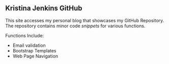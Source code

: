## Kristina Jenkins GitHub

This site accesses my personal blog that showcases my GitHub Repository. The 
repository contains minor code _snippets_ for various functions.

Functions Include:

- Email validation
- Bootstrap Templates
- Web Page Navigation
